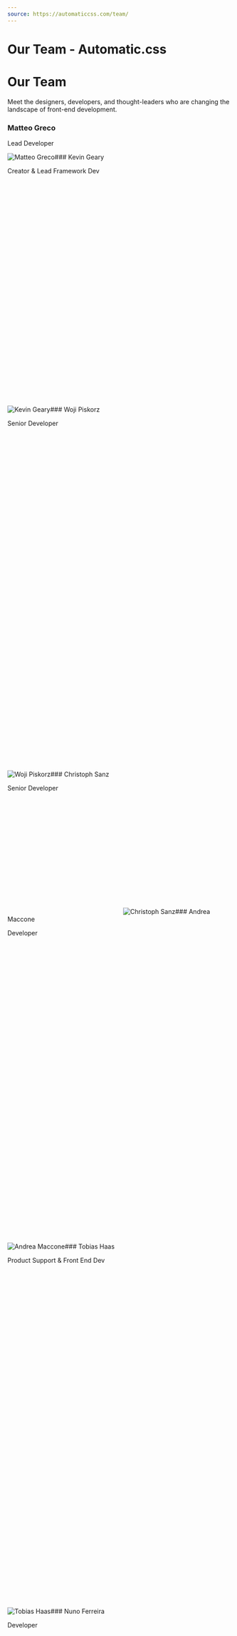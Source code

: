 ```yaml
---
source: https://automaticcss.com/team/
---
```


# Our Team - Automatic.css

# Our Team

Meet the designers, developers, and thought-leaders who are changing the landscape of front-end development.

### Matteo Greco

Lead Developer

![Matteo Greco](https://automaticcss.com/wp-content/uploads/matteo-greco-35-color-cropped-720x720.jpg)### Kevin Geary

Creator & Lead Framework Dev

![Kevin Geary](data:image/svg+xml,%3Csvg%20xmlns='http://www.w3.org/2000/svg'%20width='720'%20height='720'%20viewBox='0%200%20720%20720'%3E%3C/svg%3E)![Kevin Geary](https://automaticcss.com/wp-content/uploads/kg-avatar-720x720.jpg)### Woji Piskorz

Senior Developer

![Woji Piskorz](data:image/svg+xml,%3Csvg%20xmlns='http://www.w3.org/2000/svg'%20width='720'%20height='1080'%20viewBox='0%200%20720%201080'%3E%3C/svg%3E)![Woji Piskorz](https://automaticcss.com/wp-content/uploads/profilep-720x1080.jpg)### Christoph Sanz

Senior Developer

![Christoph Sanz](data:image/svg+xml,%3Csvg%20xmlns='http://www.w3.org/2000/svg'%20width='260'%20height='260'%20viewBox='0%200%20260%20260'%3E%3C/svg%3E)![Christoph Sanz](https://automaticcss.com/wp-content/uploads/d1d9401c9063cccbfd03949ff5bc37df-2.jpg)### Andrea Maccone

Developer

![Andrea Maccone](data:image/svg+xml,%3Csvg%20xmlns='http://www.w3.org/2000/svg'%20width='720'%20height='960'%20viewBox='0%200%20720%20960'%3E%3C/svg%3E)![Andrea Maccone](https://automaticcss.com/wp-content/uploads/andrea-720x960.jpg)### Tobias Haas

Product Support & Front End Dev

![Tobias Haas](data:image/svg+xml,%3Csvg%20xmlns='http://www.w3.org/2000/svg'%20width='683'%20height='1024'%20viewBox='0%200%20683%201024'%3E%3C/svg%3E)![Tobias Haas](https://automaticcss.com/wp-content/uploads/georg-koebele-gmbh-co-kg-683x1024.jpg.webp)### Nuno Ferreira

Developer

![Nuno Ferreira](data:image/svg+xml,%3Csvg%20xmlns='http://www.w3.org/2000/svg'%20width='720'%20height='1088'%20viewBox='0%200%20720%201088'%3E%3C/svg%3E)![Nuno Ferreira](https://automaticcss.com/wp-content/uploads/IMG_20231230_140601_277-1-e1703941864748-720x1088.jpg)### Alisha Thomas

Account Support

![Alisha Thomas](data:image/svg+xml,%3Csvg%20xmlns='http://www.w3.org/2000/svg'%20width='720'%20height='720'%20viewBox='0%200%20720%20720'%3E%3C/svg%3E)![Alisha Thomas](https://automaticcss.com/wp-content/uploads/Alisha-Thomas-720x720.jpg)### Tomi Harvanek

Lead Designer

![Tomi Harvanek](data:image/svg+xml,%3Csvg%20xmlns='http://www.w3.org/2000/svg'%20width='720'%20height='480'%20viewBox='0%200%20720%20480'%3E%3C/svg%3E)![Tomi Harvanek](https://automaticcss.com/wp-content/uploads/AB_05041-1-720x480.jpg)## A message from the founder

kevin geary

Our ecosystem – Automatic.css, Frames, and the like, is “for agencies, by agencies.” It was never a shiny new product dreamed up for the market. It’s always been a project with a vision to bring real efficiency, consistency, and maintainability to businesses like yours and ours and it’s evolved into something that’s literally changing the face of front-end development.

Every person on our team uses Automatic.css daily, doing real work in the real world for real clients. And thousands of freelancers and agency owners around the world do the same.

We all learn from each other and we all learn what’s needed to refine this already exceptional project. That’s why I’m so active in the community and so passionate about education. That’s why our team listens so intently to what users are wanting and needing. And that’s why our users are so adamant about spreading Automatic.css far and wide.

This ecosystem is consistently voted #1 because of the team behind it, the users helping to improve it, the creators teaching around it, the culture of excellence that underlines it, and the massive impact we’re having on an entire industry. It’s a very special thing and I’m so tremendously glad to be a small part of it.

![Kevin Geary](data:image/svg+xml,%3Csvg%20xmlns='http://www.w3.org/2000/svg'%20width='720'%20height='1080'%20viewBox='0%200%20720%201080'%3E%3C/svg%3E)![Kevin Geary](https://automaticcss.com/wp-content/uploads/kevin0000-1.jpg)"I'm the face, but it's not about me. It's about you. It's about our team. It's about our culture & mission. We're actively changing what front-end development looks like and that's not a one-person assignment."

May 29, 2025Will today be the day you join the Automatic.css ecosystem? If you're a passionate web designer who cares about quality and excellence, we'd be honored to have you as a user and advocate. 🙌

